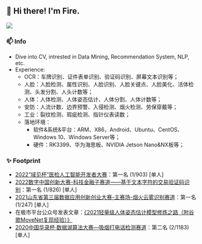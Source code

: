 
## 👋 Hi there! I'm Fire.



[![](https://github-readme-stats.vercel.app/api?username=fire717&show_icons=true&theme=onedark)](https://github.com/anuraghazra/github-readme-stats)

### 📫 Info
* Dive into CV, intrested in Data Mining, Recommendation System, NLP, etc.
* Experience:
  * OCR：车牌识别、证件表单识别、验证码识别、屏幕文本识别等；
  * 人脸：人脸检测、属性识别、人脸识别、人脸关键点、人脸美化、活体检测、头发分割、人头计数等；
  * 人体：人体检测、人体姿态估计、人体分割、人体计数等；
  * 安防：人流计数、边界预警、入侵检测、烟火检测、劳保穿戴等；
  * 工业：裂纹检测、瑕疵检测、指针仪表读数；
  * 落地环境：
    * 软件&系统&平台：ARM、X86，Android、Ubuntu、CentOS、Windows 10、Windows Server等；
    * 硬件：RK3399、华为海思板、NVIDIA Jetson Nano&NX板等；

### ✨ Footprint
* [2022“域见杯”医检人工智能开发者大赛](https://competition.huaweicloud.com/information/1000041723/introduction)：第一名 (1/903) [单人]
* [2022数字中国创新大赛-科技金融子赛道——基于文本字符的交易验证码识别](https://www.dcic-china.com/competitions/10023/ranking?sch=10037&stage=A)：第一名 (1/826) [单人]
* [2021山东省第三届数据应用创新创业大赛-主赛场-烟火云雾识别赛道](https://data.sd.gov.cn/cmpt/cmptDetail.html?id=61)：第一名 (1/247) [单人]
* 在极市平台公众号发表文章：[《2021轻量级人体姿态估计模型修炼之路（附谷歌MoveNet复现经验）》](https://zhuanlan.zhihu.com/p/413313925)
* [2020中国华录杯·数据湖算法大赛—吸烟打电话检测赛道](https://github.com/fire717/hualubei2020-callingsmoking)：第二名 (2/1183) [单人]

<!-- Other
* [2022 iFLYTEK A.I.开发者大赛——机动车车牌识别](http://challenge.xfyun.cn/topic/info?type=license-plate-recognition)：第三名（3/364）[组队]
* [2021青海省首届河湟杯数据湖算法大赛—车辆多属性识别赛道](https://dev.ehualu.com/dev/home/competition/competitionDetail?competitionId=576724849): 6/258
* [2021青海省首届河湟杯数据湖算法大赛—行人精细化识别赛道](https://dev.ehualu.com/dev/home/competition/competitionDetail?competitionId=951306163): 1/252
-->


<!--
示例
**fire717/fire717** is a ✨ _special_ ✨ repository because its `README.md` (this file) appears on your GitHub profile.


<h3 align="center"> 👋 Hi there! I'm Fire.</h3>

<p align="center">
  <a href="https://fire15.com">Blog</a> •
  <a href="https://www.douban.com/people/fire15/">豆瓣</a>
</p>


Here are some ideas to get you started:

- 🔭 I’m currently working on ...
- 🌱 I’m currently learning ...
- 👯 I’m looking to collaborate on ...
- 🤔 I’m looking for help with ...
- 💬 Ask me about ...
- 📫 How to reach me: ...
- 😄 Pronouns: ...
- ⚡ Fun fact: ...
-->
